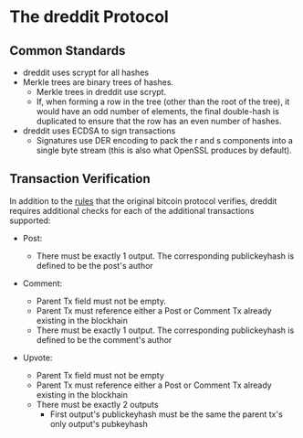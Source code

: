 # The dreddit Protocol

## Common Standards

* dreddit uses scrypt for all hashes
* Merkle trees are binary trees of hashes.
    * Merkle trees in dreddit use scrypt.
    * If, when forming a row in the tree (other than the root of the tree), it would have an odd number of elements, the final double-hash is duplicated to ensure that the row has an even number of hashes.
* dreddit uses ECDSA to sign transactions
    * Signatures use DER encoding to pack the r and s components into a single byte stream (this is also what OpenSSL produces by default).

## Transaction Verification
In addition to the [rules](https://en.bitcoin.it/wiki/Protocol_rules#.22tx.22_messages) that the original bitcoin protocol verifies, dreddit requires additional checks for each of the additional transactions supported:

* Post: 
	* There must be exactly 1 output. The corresponding publickeyhash is defined to be the post's author

* Comment:
	* Parent Tx field must not be empty. 
	* Parent Tx must reference either a Post or Comment Tx already existing in the blockhain
	* There must be exactly 1 output. The corresponding publickeyhash is defined to be the comment's author

* Upvote:
	* Parent Tx field must not be empty
	* Parent Tx must reference either a Post or Comment Tx already existing in the blockhain
	* There must be exactly 2 outputs
		* First output's publickeyhash must be the same the parent tx's only output's pubkeyhash
